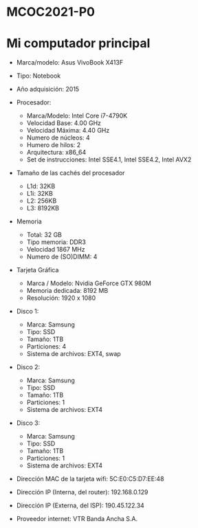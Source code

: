 # MCOC2021-P0

# Mi computador principal

* Marca/modelo: Asus VivoBook X413F
* Tipo: Notebook
* Año adquisición: 2015
* Procesador:
  * Marca/Modelo: Intel Core i7-4790K
  * Velocidad Base: 4.00 GHz
  * Velocidad Máxima: 4.40 GHz
  * Numero de núcleos: 4 
  * Humero de hilos: 2
  * Arquitectura: x86_64
  * Set de instrucciones: Intel SSE4.1, Intel SSE4.2, Intel AVX2
* Tamaño de las cachés del procesador
  * L1d: 32KB
  * L1i: 32KB
  * L2: 256KB
  * L3: 8192KB
* Memoria 
  * Total: 32 GB
  * Tipo memoria: DDR3
  * Velocidad 1867 MHz
  * Numero de (SO)DIMM: 4
* Tarjeta Gráfica
  * Marca / Modelo: Nvidia GeForce GTX 980M
  * Memoria dedicada: 8192 MB
  * Resolución: 1920 x 1080
* Disco 1: 
  * Marca: Samsung
  * Tipo: SSD
  * Tamaño: 1TB
  * Particiones: 4
  * Sistema de archivos: EXT4, swap
* Disco 2: 
  * Marca: Samsung
  * Tipo: SSD
  * Tamaño: 1TB
  * Particiones: 1
  * Sistema de archivos: EXT4
* Disco 3: 
  * Marca: Samsung
  * Tipo: SSD
  * Tamaño: 1TB
  * Particiones: 1
  * Sistema de archivos: EXT4
  
* Dirección MAC de la tarjeta wifi: 5C:E0:C5:D7:EE:48 
* Dirección IP (Interna, del router): 192.168.0.129
* Dirección IP (Externa, del ISP): 190.45.122.34
* Proveedor internet: VTR Banda Ancha S.A.




